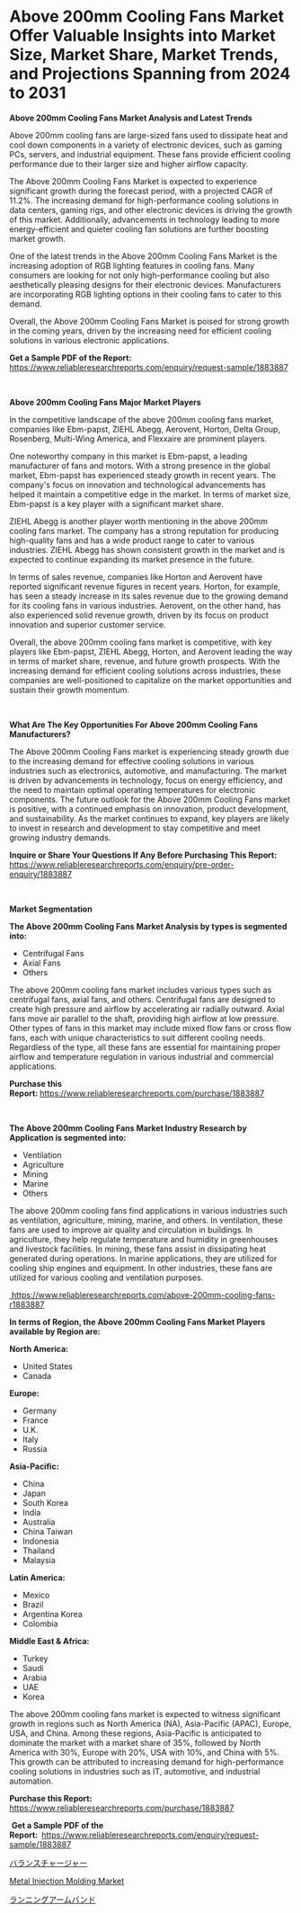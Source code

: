 <p><h1>Above 200mm Cooling Fans Market Offer Valuable Insights into Market Size, Market Share, Market Trends, and Projections Spanning from 2024 to 2031</h1></p><p><strong>Above 200mm Cooling Fans Market Analysis and Latest Trends</strong></p>
<p><p>Above 200mm cooling fans are large-sized fans used to dissipate heat and cool down components in a variety of electronic devices, such as gaming PCs, servers, and industrial equipment. These fans provide efficient cooling performance due to their larger size and higher airflow capacity. </p><p>The Above 200mm Cooling Fans Market is expected to experience significant growth during the forecast period, with a projected CAGR of 11.2%. The increasing demand for high-performance cooling solutions in data centers, gaming rigs, and other electronic devices is driving the growth of this market. Additionally, advancements in technology leading to more energy-efficient and quieter cooling fan solutions are further boosting market growth.</p><p>One of the latest trends in the Above 200mm Cooling Fans Market is the increasing adoption of RGB lighting features in cooling fans. Many consumers are looking for not only high-performance cooling but also aesthetically pleasing designs for their electronic devices. Manufacturers are incorporating RGB lighting options in their cooling fans to cater to this demand.</p><p>Overall, the Above 200mm Cooling Fans Market is poised for strong growth in the coming years, driven by the increasing need for efficient cooling solutions in various electronic applications.</p></p>
<p><strong>Get a Sample PDF of the Report:&nbsp;</strong> <a href="https://www.reliableresearchreports.com/enquiry/request-sample/1883887">https://www.reliableresearchreports.com/enquiry/request-sample/1883887</a></p>
<p>&nbsp;</p>
<p><strong>Above 200mm Cooling Fans Major Market Players</strong></p>
<p><p>In the competitive landscape of the above 200mm cooling fans market, companies like Ebm-papst, ZIEHL Abegg, Aerovent, Horton, Delta Group, Rosenberg, Multi-Wing America, and Flexxaire are prominent players. </p><p>One noteworthy company in this market is Ebm-papst, a leading manufacturer of fans and motors. With a strong presence in the global market, Ebm-papst has experienced steady growth in recent years. The company's focus on innovation and technological advancements has helped it maintain a competitive edge in the market. In terms of market size, Ebm-papst is a key player with a significant market share.</p><p>ZIEHL Abegg is another player worth mentioning in the above 200mm cooling fans market. The company has a strong reputation for producing high-quality fans and has a wide product range to cater to various industries. ZIEHL Abegg has shown consistent growth in the market and is expected to continue expanding its market presence in the future.</p><p>In terms of sales revenue, companies like Horton and Aerovent have reported significant revenue figures in recent years. Horton, for example, has seen a steady increase in its sales revenue due to the growing demand for its cooling fans in various industries. Aerovent, on the other hand, has also experienced solid revenue growth, driven by its focus on product innovation and superior customer service.</p><p>Overall, the above 200mm cooling fans market is competitive, with key players like Ebm-papst, ZIEHL Abegg, Horton, and Aerovent leading the way in terms of market share, revenue, and future growth prospects. With the increasing demand for efficient cooling solutions across industries, these companies are well-positioned to capitalize on the market opportunities and sustain their growth momentum.</p></p>
<p>&nbsp;</p>
<p><strong>What Are The Key Opportunities For Above 200mm Cooling Fans Manufacturers?</strong></p>
<p><p>The Above 200mm Cooling Fans market is experiencing steady growth due to the increasing demand for effective cooling solutions in various industries such as electronics, automotive, and manufacturing. The market is driven by advancements in technology, focus on energy efficiency, and the need to maintain optimal operating temperatures for electronic components. The future outlook for the Above 200mm Cooling Fans market is positive, with a continued emphasis on innovation, product development, and sustainability. As the market continues to expand, key players are likely to invest in research and development to stay competitive and meet growing industry demands.</p></p>
<p><strong>Inquire or Share Your Questions If Any Before Purchasing This Report:</strong> <a href="https://www.reliableresearchreports.com/enquiry/pre-order-enquiry/1883887">https://www.reliableresearchreports.com/enquiry/pre-order-enquiry/1883887</a></p>
<p>&nbsp;</p>
<p><strong>Market Segmentation</strong></p>
<p><strong>The Above 200mm Cooling Fans Market Analysis by types is segmented into:</strong></p>
<p><ul><li>Centrifugal Fans</li><li>Axial Fans</li><li>Others</li></ul></p>
<p><p>The above 200mm cooling fans market includes various types such as centrifugal fans, axial fans, and others. Centrifugal fans are designed to create high pressure and airflow by accelerating air radially outward. Axial fans move air parallel to the shaft, providing high airflow at low pressure. Other types of fans in this market may include mixed flow fans or cross flow fans, each with unique characteristics to suit different cooling needs. Regardless of the type, all these fans are essential for maintaining proper airflow and temperature regulation in various industrial and commercial applications.</p></p>
<p><strong>Purchase this Report:&nbsp;</strong><a href="https://www.reliableresearchreports.com/purchase/1883887">https://www.reliableresearchreports.com/purchase/1883887</a></p>
<p>&nbsp;</p>
<p><strong>The Above 200mm Cooling Fans Market Industry Research by Application is segmented into:</strong></p>
<p><ul><li>Ventilation</li><li>Agriculture</li><li>Mining</li><li>Marine</li><li>Others</li></ul></p>
<p><p>The above 200mm cooling fans find applications in various industries such as ventilation, agriculture, mining, marine, and others. In ventilation, these fans are used to improve air quality and circulation in buildings. In agriculture, they help regulate temperature and humidity in greenhouses and livestock facilities. In mining, these fans assist in dissipating heat generated during operations. In marine applications, they are utilized for cooling ship engines and equipment. In other industries, these fans are utilized for various cooling and ventilation purposes.</p></p>
<p><a href="https://www.reliableresearchreports.com/above-200mm-cooling-fans-r1883887">&nbsp;https://www.reliableresearchreports.com/above-200mm-cooling-fans-r1883887</a></p>
<p><strong>In terms of Region, the Above 200mm Cooling Fans Market Players available by Region are:</strong></p>
<p>
    <p> <strong> North America: </strong>
        <ul>
            <li>United States</li>
            <li>Canada</li>
        </ul>
        </p> 
    <p> <strong> Europe: </strong>
        <ul>
            <li>Germany</li>
            <li>France</li>
            <li>U.K.</li>
            <li>Italy</li>
            <li>Russia</li>
        </ul>
        </p> 
    <p> <strong> Asia-Pacific: </strong>
        <ul>
            <li>China</li>
            <li>Japan</li>
            <li>South Korea</li>
            <li>India</li>
            <li>Australia</li>
            <li>China Taiwan</li>
            <li>Indonesia</li>
            <li>Thailand</li>
            <li>Malaysia</li>
        </ul>
        </p> 
    <p> <strong> Latin America: </strong>
        <ul>
            <li>Mexico</li>
            <li>Brazil</li>
            <li>Argentina Korea</li>
            <li>Colombia</li>
        </ul>
        </p> 
    <p> <strong> Middle East & Africa: </strong>
        <ul>
            <li>Turkey</li>
            <li>Saudi</li>
            <li>Arabia</li>
            <li>UAE</li>
            <li>Korea</li>
        </ul>
    </p>
    </p>
<p><p>The above 200mm cooling fans market is expected to witness significant growth in regions such as North America (NA), Asia-Pacific (APAC), Europe, USA, and China. Among these regions, Asia-Pacific is anticipated to dominate the market with a market share of 35%, followed by North America with 30%, Europe with 20%, USA with 10%, and China with 5%. This growth can be attributed to increasing demand for high-performance cooling solutions in industries such as IT, automotive, and industrial automation.</p></p>
<p><strong>Purchase this Report: </strong><a href="https://www.reliableresearchreports.com/purchase/1883887">https://www.reliableresearchreports.com/purchase/1883887</a></p>
<p>&nbsp;<strong>Get a Sample PDF of the Report:&nbsp;&nbsp;</strong><a href="https://www.reliableresearchreports.com/enquiry/request-sample/1883887">https://www.reliableresearchreports.com/enquiry/request-sample/1883887</a></p>
<p><strong></strong></p>
<p><p><a href="https://github.com/tanyaali3/Market-Research-Report-List-1/blob/main/140452044427.md">バランスチャージャー</a></p><p><a href="https://issuu.com/reportprime-2/docs/metal-injection-molding-market-size-2030.pptx">Metal Injection Molding Market</a></p><p><a href="https://github.com/DwightHuels1/Market-Research-Report-List-1/blob/main/524289844428.md">ランニングアームバンド</a></p></p>